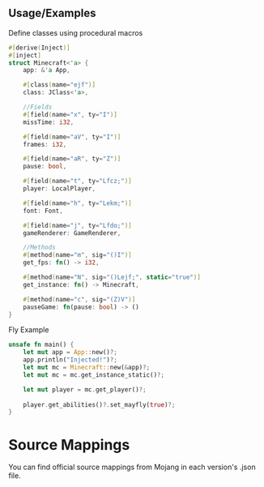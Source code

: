 
## Usage/Examples

Define classes using procedural macros
```rust
#[derive(Inject)]
#[inject]
struct Minecraft<'a> {
    app: &'a App,

    #[class(name="ejf")]
    class: JClass<'a>,

    //Fields
    #[field(name="x", ty="I")]
    missTime: i32,

    #[field(name="aV", ty="I")]
    frames: i32,

    #[field(name="aR", ty="Z")]
    pause: bool,

    #[field(name="t", ty="Lfcz;")]
    player: LocalPlayer,

    #[field(name="h", ty="Lekm;")]
    font: Font,

    #[field(name="j", ty="Lfdo;")]
    gameRenderer: GameRenderer,

    //Methods
    #[method(name="m", sig="()I")]
    get_fps: fn() -> i32,

    #[method(name="N", sig="()Lejf;", static="true")]
    get_instance: fn() -> Minecraft,

    #[method(name="c", sig="(Z)V")]
    pauseGame: fn(pause: bool) -> ()
}
```

Fly Example

```rust
unsafe fn main() {
    let mut app = App::new()?;
    app.println("Injected!")?;
    let mut mc = Minecraft::new(&app)?;
    let mut mc = mc.get_instance_static()?;

    let mut player = mc.get_player()?;
    
    player.get_abilities()?.set_mayfly(true)?;
}
```

# Source Mappings
You can find official source mappings from Mojang in each version's .json file.